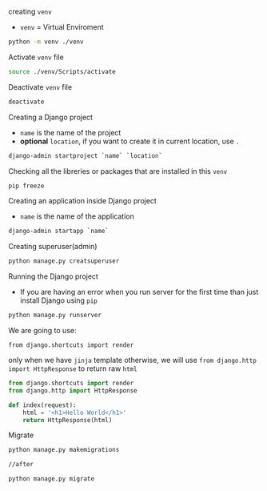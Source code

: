 creating `venv`

- `venv` = Virtual Enviroment

```bash
python -m venv ./venv
```



Activate `venv` file	

```bash
source ./venv/Scripts/activate
```



Deactivate `venv` file

```bash
deactivate
```



Creating a Django project 

- `name` is the name of the project
- **optional** `location`, if you want to create it in current location, use `.` 

```bash
django-admin startproject `name` `location`
```



Checking all the libreries or packages that are installed in this `venv`

```bash
pip freeze
```



Creating an application inside Django project

- `name` is the name of the application

```bash
django-admin startapp `name`
```



Creating superuser(admin)

```bash
python manage.py creatsuperuser
```





Running the Django project

- If you are having an error when you run server for the first time than just install Django using `pip`

```bash
python manage.py runserver
```



We are going to use:

``from django.shortcuts import render``

only when  we have ``jinja`` template otherwise, we will use ``from django.http import HttpResponse`` to return raw `html`

```py
from django.shortcuts import render
from django.http import HttpResponse

def index(request):
    html = '<h1>Hello World</h1>'
    return HttpResponse(html)
```



Migrate

```bash
python manage.py makemigrations

//after

python manage.py migrate
```

